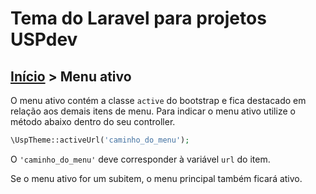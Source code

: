# Tema do Laravel para projetos USPdev

## [Início](../README.md) > Menu ativo

O menu ativo contém a classe `active` do bootstrap e fica destacado em relação aos demais itens de menu. Para indicar o menu ativo utilize o método abaixo dentro do seu controller.

```php
\UspTheme::activeUrl('caminho_do_menu');
```

O `'caminho_do_menu'` deve corresponder à variável `url` do item.

Se o menu ativo for um subitem, o menu principal também ficará ativo.
